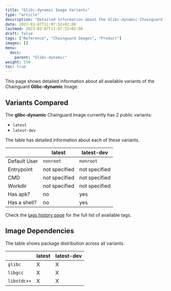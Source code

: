 ```yaml
---
title: "Glibc-dynamic Image Variants"
type: "article"
description: "Detailed information about the Glibc-dynamic Chainguard Image variants"
date: 2023-03-07T11:07:52+02:00
lastmod: 2023-03-07T11:07:52+02:00
draft: false
tags: ["Reference", "Chainguard Images", "Product"]
images: []
menu:
  docs:
    parent: "Glibc-dynamic"
weight: 550
toc: true
---
```


This page shows detailed information about all available variants of the Chainguard **Glibc-dynamic** Image.

## Variants Compared
The **glibc-dynamic** Chainguard Image currently has 2 public variants: 

- `latest`
- `latest-dev`

The table has detailed information about each of these variants.

|              | latest        | latest-dev    |
|--------------|---------------|---------------|
| Default User | `nonroot`     | `nonroot`     |
| Entrypoint   | not specified | not specified |
| CMD          | not specified | not specified |
| Workdir      | not specified | not specified |
| Has apk?     | no            | yes           |
| Has a shell? | no            | yes           |

Check the [tags history page](/chainguard/chainguard-images/reference/glibc-dynamic/tags_history/) for the full list of available tags.
## Image Dependencies
The table shows package distribution across all variants.

|             | latest | latest-dev |
|-------------|--------|------------|
| `glibc`     | X      | X          |
| `libgcc`    | X      | X          |
| `libstdc++` | X      | X          |

